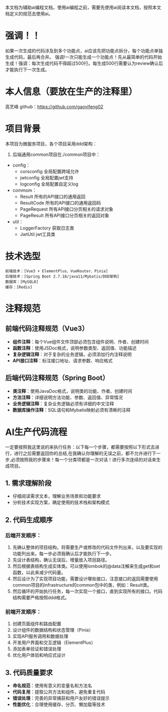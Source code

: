 本文档为辅助ai编程文档，使用ai编程之前，需要先使用ai阅读本文档，按照本文档定义的规范去使用ai。

# 强调！！
如果一次生成的代码涉及到多个功能点，ai应该先把功能点拆分，每个功能点单独生成代码，最后再合并。
强调!一次只能生成一个功能点！先从最简单的代码开始生成！强调：每次生成代码不得超过500行。每生成500行需要认为review确认后才能执行下一次生成。

# 本人信息（要放在生产的注释里）
高艺峰
github：https://github.com/gaoyifeng02


# 项目背景

本项目为微服务项目，各个项目采用ddd架构：
1. 后端通用common项目在./common项目中：
- config：
    - corsconfig 全局配置跨域允许
    - jwtconfig 全局配置jwt支持
    - logconfig 全局配置自定义log
- commom：
    - Result 所有的API接口的通用返回
    - ResultCode 所有的API接口的通用返回码
    - PageRequest 所有API接口分页相关的请求对象
    - PageResult 所有API接口分页相关的返回对象
- util：
    - LoggerFactory 获取日志类
    - JwtUtil jwt工具类

# 技术选型
```                                                                                                                 
前端技术：[Vue3 + ElementPlus、VueRouter、Pinia]
后端技术：[Spring Boot 2.7.18/java11/Mybatis/DDD架构]
数据库：[MySQL8]
缓存：[Redis]
```

# 注释规范

## 前端代码注释规范（Vue3）
- **组件注释**：每个Vue组件文件顶部必须包含组件说明、作者、创建时间
- **函数注释**：使用JSDoc格式，说明参数类型、返回值、功能描述
- **复杂逻辑注释**：对于复杂的业务逻辑，必须添加行内注释说明
- **API接口注释**：标注接口地址、请求参数、响应格式

## 后端代码注释规范（Spring Boot）
- **类注释**：使用JavaDoc格式，说明类的功能、作者、创建时间
- **方法注释**：详细说明方法功能、参数、返回值、异常情况
- **业务逻辑注释**：复杂业务逻辑必须有详细的中文注释
- **数据库操作注释**：SQL语句和Mybatis映射必须有清晰的注释

# AI生产代码流程

一定要按照我这里说的来执行任务：以下每一个步骤，都需要按照以下形式去进行，进行之后需要返回你的总结,在我确认你理解的无误之前，都不允许进行下一步,必须按照我的步骤来！每一个分类项都是一次对话！进行多次连续的对话来生成项目。

## 1. 需求理解阶段
- 仔细阅读需求文本，理解业务场景和功能要求
- 分析技术实现方案，确定使用的技术栈和架构模式

## 2. 代码生成顺序

### 后端开发顺序：
1. 先确认整体的项目结构，将需要生产或修改的代码文件列出来，以及要实现的功能列出来。每一步必须我确认后才能执行下一步。
2. 先设计表结构，确认无误后，增量放入项目路径。
3. 然后根据表结构生成实体类。可以使用lombok的@data注解来生成get和set函数，以此来减少代码量。
4. 然后设计为了实现项目功能，需要设计哪些接口，注意接口的返回需要使用common项目的infrastructure的common包中的类，例如：Result类。
5. 然后循环的开始执行任务，每一次实现一个接口，直到实现所有的接口。代码结构需要严格按照ddd格式。


### 前端开发顺序：
1. 创建页面组件和路由配置
2. 设计组件的数据结构和状态管理（Pinia）
3. 实现API服务调用和数据处理
4. 开发用户界面和交互逻辑（ElementPlus）
5. 添加表单验证和错误处理
6. 优化用户体验和响应式设计

## 3. 代码质量要求
- **命名规范**：使用有意义的变量名和方法名
- **代码复用**：提取公共方法和组件，避免重复代码
- **错误处理**：完善的异常捕获和用户友好的错误提示
- **性能优化**：合理使用缓存、分页、懒加载等技术
